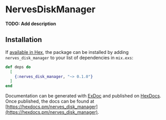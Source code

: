 # NervesDiskManager

**TODO: Add description**

## Installation

If [available in Hex](https://hex.pm/docs/publish), the package can be installed
by adding `nerves_disk_manager` to your list of dependencies in `mix.exs`:

```elixir
def deps do
  [
    {:nerves_disk_manager, "~> 0.1.0"}
  ]
end
```

Documentation can be generated with [ExDoc](https://github.com/elixir-lang/ex_doc)
and published on [HexDocs](https://hexdocs.pm). Once published, the docs can
be found at [https://hexdocs.pm/nerves_disk_manager](https://hexdocs.pm/nerves_disk_manager).

